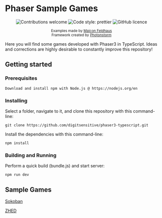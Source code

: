# Phaser Sample Games

<div align="center">
    
  ![Contributions welcome](https://img.shields.io/badge/contributions-welcome-orange.svg)
  ![Code style: prettier](https://img.shields.io/badge/code_style-prettier-ff69b4.svg)
  ![GitHub licence](https://img.shields.io/github/license/digitsensitive/phaser3-typescript.svg)
    
</div>

<p align="center">
  <sub>
    Examples made by <a href="https://github.com/feldhaus">Maicon Feldhaus</a></br>
    Framework created by <a href="https://github.com/photonstorm">Photonstorm</a>
  </sub>
</p>

Here you will find some games developed with Phaser3 in TypeScript. 
Ideas and corrections are highly desirable to constantly improve this repository!

## Getting started

### Prerequisites

```
Download and install npm with Node.js @ https://nodejs.org/en
```

### Installing

Select a folder, navigate to it, and clone this repository
with this command-line:

```
git clone https://github.com/digitsensitive/phaser3-typescript.git
```

Install the dependencies with this command-line:

```
npm install
```

### Building and Running

Perform a quick build (bundle.js) and start server:

```
npm run dev
```

## Sample Games

[Sokoban](src/games/sokoban)

[ZHED](src/games/zhed)

